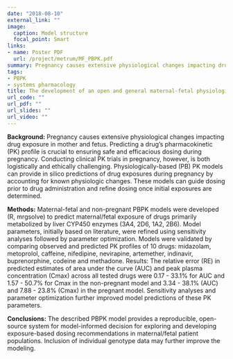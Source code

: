 ```yaml
---
date: "2018-08-10"
external_link: ""
image:
  caption: Model structure
  focal_point: Smart
links:
- name: Poster PDF
  url: /project/metrum/MF_PBPK.pdf
summary: Pregnancy causes extensive physiological changes impacting drug exposure in mother and fetus. Predicting a drug’s pharmacokinetic (PK) profile is crucial to ensuring safe and efficacious dosing during pregnancy. Conducting clinical PK trials in pregnancy, however, is both logistically and ethically challenging. Physiologically-based (PB) PK models can provide *in silico* predictions of drug exposures during pregnancy by accounting for known physiologic changes. These models can guide dosing prior to drug administration and refine dosing once initial exposures are determined.
tags:
- PBPK
- systems pharmacology
title: The development of an open and general maternal-fetal physiologically based pharmacokinetic model for drugs metabolized by cytochromes P450 isoenzymes
url_code: ""
url_pdf: ""
url_slides: ""
url_video: ""
---
```


**Background:** Pregnancy causes extensive physiological changes impacting drug exposure in mother and fetus. Predicting a drug’s pharmacokinetic (PK) profile is crucial to ensuring safe and efficacious dosing during pregnancy. Conducting clinical PK trials in pregnancy, however, is both logistically and ethically challenging. Physiologically-based (PB) PK models can provide in silico predictions of drug exposures during pregnancy by accounting for known physiologic changes. These models can guide dosing prior to drug administration and refine dosing once initial exposures are determined.

**Methods:** Maternal-fetal and non-pregnant PBPK models were developed (R, mrgsolve) to predict maternal/fetal exposure of drugs primarily metabolized by liver CYP450 enzymes (3A4, 2D6, 1A2, 2B6). Model parameters, initially based on literature, were refined using sensitivity analyses followed by parameter optimization. Models were validated by comparing observed and predicted PK profiles of 10 drugs: midazolam, metoprolol, caffeine, nifedipine, nevirapine, artemether, indinavir, buprenorphine, codeine and methadone.
Results: The relative error (RE) in predicted estimates of area under the curve (AUC) and peak plasma concentration (Cmax) across all tested drugs were 0.17 - 33.1\% for AUC and 1.57 - 50.7\% for Cmax in the non-pregnant model and 3.34 - 38.1\% (AUC) and 7.88 - 23.8\% (Cmax) in the pregnant model. Sensitivity analyses and parameter optimization further improved model predictions of these PK parameters.

**Conclusions:** The described PBPK model provides a reproducible, open-source system for model-informed decision for exploring and developing exposure-based dosing recommendations in maternal/fetal patient populations. Inclusion of individual genotype data may further improve the modeling.
